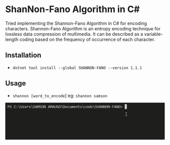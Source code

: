 # ShanNon-Fano Algorithm in C#
Tried implementing the Shannon-Fano Algorithm in C# for encoding characters.
Shannon-Fano Algorithm is an entropy encoding technique for lossless data compression of multimedia.
It can be described as a variable-length coding based on the frequency of occurrence of each character.

## Installation
- `dotnet tool install --global SHANNON-FANO --version 1.1.1`

## Usage 
- `shannon [word_to_encode`]
 eg: `shannon samson`

 ![shannon command line tool](shannon.gif)
